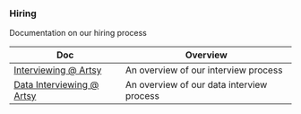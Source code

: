 ### Hiring

Documentation on our hiring process

<!-- prettier-ignore-start -->
<!-- start_toc -->
| Doc | Overview |
|--|--|
| [Interviewing @ Artsy](/hiring/interviewing.md#readme) | An overview of our interview process |
| [Data Interviewing @ Artsy](/hiring/data-interviewing.md#readme) | An overview of our data interview process |
<!-- end_toc -->
<!-- prettier-ignore-end -->
